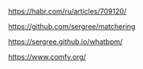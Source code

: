 
https://habr.com/ru/articles/709120/

https://github.com/sergree/matchering

https://sergree.github.io/whatbpm/

https://www.comfy.org/
